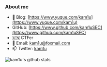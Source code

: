 ### About me
- 📖 Blog: [https://www.yuque.com/kam1u](https://www.yuque.com/kam1u)
- GitHub: [https://www.github.com/kam1uSEC](https://www.github.com/kam1uSEC)
- 🇺🇳 CTFer 
- 📧 Email: kam1u@foxmail.com
- 📫 Twitter: [kam1u](https://twitter.com/kam1uSEC?lang=zh-cn)

![kam1u's github stats](https://github-readme-stats.vercel.app/api?username=kam1uSEC)
